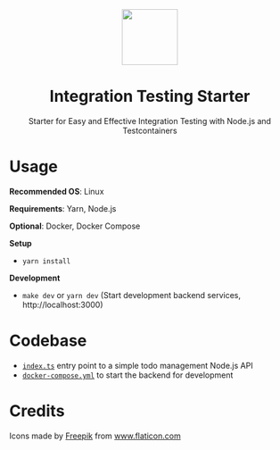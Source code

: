 <div align="center">
  <a href="https://github.com/flolu/auth">
    <img width="100px" height="auto" src="./.github/check.png" />
  </a>
  <br>
  <h1>Integration Testing Starter</h1>
  <p>Starter for Easy and Effective Integration Testing with Node.js and Testcontainers</p>
</div>

# Usage

**Recommended OS**: Linux

**Requirements**: Yarn, Node.js

**Optional**: Docker, Docker Compose

**Setup**

- `yarn install`

**Development**

- `make dev` or `yarn dev` (Start development backend services, http://localhost:3000)

# Codebase

- [`index.ts`](index.ts) entry point to a simple todo management Node.js API
- [`docker-compose.yml`](docker-compose.yml) to start the backend for development

# Credits

<div>Icons made by <a href="https://www.freepik.com" title="Freepik">Freepik</a> from <a href="https://www.flaticon.com/" title="Flaticon">www.flaticon.com</a></div>
